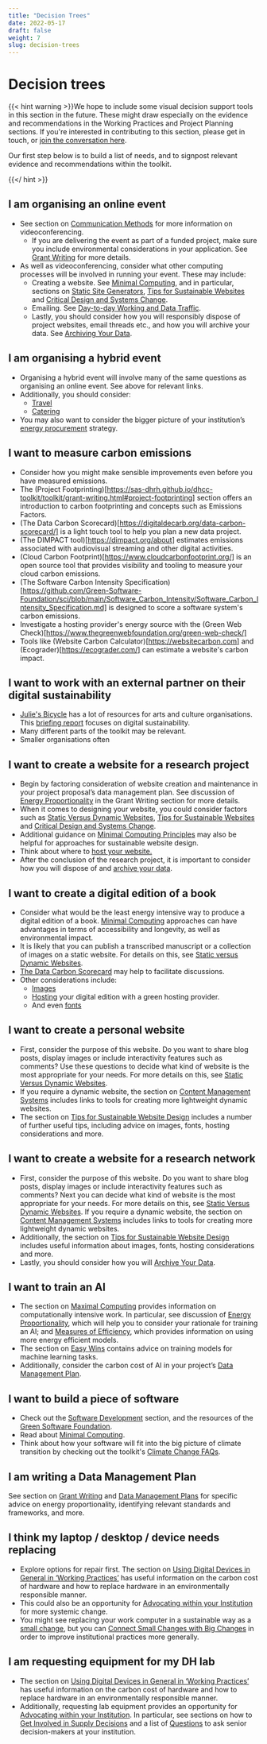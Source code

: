 ```yaml
---
title: "Decision Trees"
date: 2022-05-17
draft: false
weight: 7
slug: decision-trees
---
```



# Decision trees

{{< hint warning >}}We hope to include some visual decision support tools in this section in the future. These might draw especially on the evidence and recommendations in the Working Practices and Project Planning sections. If you're interested in contributing to this section, please get in touch, or [join the conversation here](https://github.com/SAS-DHRH/dhcc-toolkit/issues/35).

Our first step below is to build a list of needs, and to signpost relevant evidence and recommendations within the toolkit.

{{</ hint >}}

## I am organising an online event

* See section on [Communication Methods](https://sas-dhrh.github.io/dhcc-toolkit/toolkit/working-practices.html#communication-methods) for more information on videoconferencing.
  * If you are delivering the event as part of a funded project, make sure you include environmental considerations in your application. See [Grant Writing](https://sas-dhrh.github.io/dhcc-toolkit/toolkit/grant-writing.html) for more details. 
* As well as videoconferencing, consider what other computing processes will be involved in running your event. These may include:
  * Creating a website. See [Minimal Computing](https://sas-dhrh.github.io/dhcc-toolkit/toolkit/minimal-computing.html), and in particular, sections on [Static Site Generators](https://sas-dhrh.github.io/dhcc-toolkit/toolkit/minimal-computing.html#static-site-generators), [Tips for Sustainable Websites](https://sas-dhrh.github.io/dhcc-toolkit/toolkit/minimal-computing.html#tips) and [Critical Design and Systems Change](https://sas-dhrh.github.io/dhcc-toolkit/toolkit/minimal-computing.html#system-change). 
  * Emailing. See [Day-to-day Working and Data Traffic](https://sas-dhrh.github.io/dhcc-toolkit/toolkit/working-practices.html#day-to-day-working-and-data-traffic). 
  * Lastly, you should consider how you will responsibly dispose of project websites, email threads etc., and how you will archive your data. See [Archiving Your Data](https://sas-dhrh.github.io/dhcc-toolkit/toolkit/working-practices.html#archiving-your-data).

## I am organising a hybrid event

* Organising a hybrid event will involve many of the same questions as organising an online event. See above for relevant links. 
* Additionally, you should consider:
  * [Travel](https://sas-dhrh.github.io/dhcc-toolkit/toolkit/working-practices.html#travel) 
  * [Catering](https://sas-dhrh.github.io/dhcc-toolkit/toolkit/working-practices.html#catering-events) 
* You may also want to consider the bigger picture of your institution’s [energy procurement](https://sas-dhrh.github.io/dhcc-toolkit/toolkit/advocating-within-your-institution.html#energy-procurement) strategy. 

## I want to measure carbon emissions

* Consider how you might make sensible improvements even before you have measured emissions.
* The (Project Footprinting)[https://sas-dhrh.github.io/dhcc-toolkit/toolkit/grant-writing.html#project-footprinting] section offers an introduction to carbon footprinting and concepts such as Emissions Factors.
* (The Data Carbon Scorecard)[https://digitaldecarb.org/data-carbon-scorecard/] is a light touch tool to help you plan a new data project.
* (The DIMPACT tool)[https://dimpact.org/about] estimates emissions associated with audiovisual streaming and other digital activities. 
* (Cloud Carbon Footprint)[https://www.cloudcarbonfootprint.org/] is an open source tool that provides visibility and tooling to measure your cloud carbon emissions.
* (The Software Carbon Intensity Specification)[https://github.com/Green-Software-Foundation/sci/blob/main/Software_Carbon_Intensity/Software_Carbon_Intensity_Specification.md] is designed to score a software system's carbon emissions.
* Investigate a hosting provider's energy source with the (Green Web Check)[https://www.thegreenwebfoundation.org/green-web-check/]
* Tools like (Website Carbon Calculator)[https://websitecarbon.com] and (Ecograder)[https://ecograder.com/] can estimate a website's carbon impact.

## I want to work with an external partner on their digital sustainability

* [Julie's Bicycle](https://juliesbicycle.com/) has a lot of resources for arts and culture organisations. This [briefing report](https://juliesbicycle.com/resource/briefing-report-environmental-sustainability-in-the-digital-age-of-culture/) focuses on digital sustainability.
* Many different parts of the toolkit may be relevant.
* Smaller organisations often 

## I want to create a website for a research project

* Begin by factoring consideration of website creation and maintenance in your project proposal’s data management plan. See discussion of [Energy Proportionality](https://sas-dhrh.github.io/dhcc-toolkit/toolkit/grant-writing.html#DMP) in the Grant Writing section for more details. 
* When it comes to designing your website, you could consider factors such as [Static Versus Dynamic Websites](https://sas-dhrh.github.io/dhcc-toolkit/toolkit/minimal-computing.html#static-v-dynamic), [Tips for Sustainable Websites](https://sas-dhrh.github.io/dhcc-toolkit/toolkit/minimal-computing.html#tips) and [Critical Design and Systems Change](https://sas-dhrh.github.io/dhcc-toolkit/toolkit/minimal-computing.html#system-change).
* Additional guidance on [Minimal Computing Principles](https://sas-dhrh.github.io/dhcc-toolkit/toolkit/minimal-computing.html#minicomp-principles) may also be helpful for approaches for sustainable website design. 
* Think about where to [host your website.](https://sas-dhrh.github.io/dhcc-toolkit/toolkit/minimal-computing.html#hosting)
* After the conclusion of the research project, it is important to consider how you will dispose of and [archive your data](https://sas-dhrh.github.io/dhcc-toolkit/toolkit/working-practices.html#archiving-your-data). 

## I want to create a digital edition of a book

* Consider what would be the least energy intensive way to produce a digital edition of a book. [Minimal Computing](https://sas-dhrh.github.io/dhcc-toolkit/toolkit/minimal-computing.html) approaches can have advantages in terms of accessibility and longevity, as well as environmental impact.
* It is likely that you can publish a transcribed manuscript or a collection of images on a static website. For details on this, see [Static versus Dynamic Websites](https://sas-dhrh.github.io/dhcc-toolkit/toolkit/minimal-computing.html#static-v-dynamic).
* [The Data Carbon Scorecard](https://digitaldecarb.org/data-carbon-scorecard/) may help to facilitate discussions.
* Other considerations include:
  * [Images](https://sas-dhrh.github.io/dhcc-toolkit/toolkit/minimal-computing.html#images)
  * [Hosting](https://sas-dhrh.github.io/dhcc-toolkit/toolkit/minimal-computing.html#hosting) your digital edition with a green hosting provider.
  * And even [fonts](https://sas-dhrh.github.io/dhcc-toolkit/toolkit/minimal-computing.html#fonts)

## I want to create a personal website

* First, consider the purpose of this website. Do you want to share blog posts, display images or include interactivity features such as comments? Use these questions to decide what kind of website is the most appropriate for your needs. For more details on this, see [Static Versus Dynamic Websites](https://sas-dhrh.github.io/dhcc-toolkit/toolkit/minimal-computing.html#static-v-dynamic). 
* If you require a dynamic website, the section on [Content Management Systems](https://sas-dhrh.github.io/dhcc-toolkit/toolkit/minimal-computing.html#content-management-systems) includes links to tools for creating more lightweight dynamic websites. 
* The section on [Tips for Sustainable Website Design](https://sas-dhrh.github.io/dhcc-toolkit/toolkit/minimal-computing.html#tips) includes a number of further useful tips, including advice on images, fonts, hosting considerations and more.

## I want to create a website for a research network

* First, consider the purpose of this website. Do you want to share blog posts, display images or include interactivity features such as comments? Next you can decide what kind of website is the most appropriate for your needs. For more details on this, see [Static Versus Dynamic Websites](https://sas-dhrh.github.io/dhcc-toolkit/toolkit/minimal-computing.html#static-v-dynamic). If you require a dynamic website, the section on [Content Management Systems](https://sas-dhrh.github.io/dhcc-toolkit/toolkit/minimal-computing.html#content-management-systems) includes links to tools for creating more lightweight dynamic websites. 
* Additionally, the section on [Tips for Sustainable Website Design](https://sas-dhrh.github.io/dhcc-toolkit/toolkit/minimal-computing.html#tips) includes useful information about images, fonts, hosting considerations and more.
* Lastly, you should consider how you will [Archive Your Data](https://sas-dhrh.github.io/dhcc-toolkit/toolkit/working-practices.html#archiving-your-data).

## I want to train an AI
* The section on [Maximal Computing](https://sas-dhrh.github.io/dhcc-toolkit/toolkit/maximal-computing.html) provides information on computationally intensive work. In particular, see discussion of [Energy Proportionality](https://sas-dhrh.github.io/dhcc-toolkit/toolkit/maximal-computing.html#problems-of-proportionality), which will help you to consider your rationale for training an AI; and [Measures of Efficiency](https://sas-dhrh.github.io/dhcc-toolkit/toolkit/maximal-computing.html#measures-of-efficiency), which provides information on using more energy efficient models. 
* The section on [Easy Wins](https://sas-dhrh.github.io/dhcc-toolkit/toolkit/maximal-computing.html#some-easy-wins) contains advice on training models for machine learning tasks.
* Additionally, consider the carbon cost of AI in your project’s [Data Management Plan](https://sas-dhrh.github.io/dhcc-toolkit/toolkit/grant-writing.html#DMP).

## I want to build a piece of software
* Check out the [Software Development](https://sas-dhrh.github.io/dhcc-toolkit/toolkit/minimal-computing.html#software-development) section, and the resources of the [Green Software Foundation](https://greensoftware.foundation/).
* Read about [Minimal Computing](https://sas-dhrh.github.io/dhcc-toolkit/toolkit/minimal-computing.html#minicomp-principles).
* Think about how your software will fit into the big picture of climate transition by checking out the toolkit's [Climate Change FAQs](https://sas-dhrh.github.io/dhcc-toolkit/toolkit/climate-change-faqs.html).

## I am writing a Data Management Plan

See section on [Grant Writing](https://sas-dhrh.github.io/dhcc-toolkit/toolkit/grant-writing.html#grant-writing) and [Data Management Plans](https://sas-dhrh.github.io/dhcc-toolkit/toolkit/grant-writing.html#DMP) for specific advice on energy proportionality, identifying relevant standards and frameworks, and more.

## I think my laptop / desktop / device needs replacing

* Explore options for repair first. The section on [Using Digital Devices in General in ‘Working Practices’](https://sas-dhrh.github.io/dhcc-toolkit/toolkit/working-practices.html#using-digital-devices-in-general) has useful information on the carbon cost of hardware and how to replace hardware in an environmentally responsible manner.
* This could also be an opportunity for [Advocating within your Institution](https://sas-dhrh.github.io/dhcc-toolkit/toolkit/advocating-within-your-institution.html#advocating-within-your-institution) for more systemic change. 
* You might see replacing your work computer in a sustainable way as a [small change](https://sas-dhrh.github.io/dhcc-toolkit/toolkit/advocating-within-your-institution.html#institutional-legitimacy), but you can [Connect Small Changes with Big Changes](https://sas-dhrh.github.io/dhcc-toolkit/toolkit/advocating-within-your-institution.html#connect-small-changes-and-big-changes) in order to improve institutional practices more generally. 

## I am requesting equipment for my DH lab

* The section on [Using Digital Devices in General in ‘Working Practices’](https://sas-dhrh.github.io/dhcc-toolkit/toolkit/working-practices.html#using-digital-devices-in-general) has useful information on the carbon cost of hardware and how to replace hardware in an environmentally responsible manner.
* Additionally, requesting lab equipment provides an opportunity for [Advocating within your Institution](https://sas-dhrh.github.io/dhcc-toolkit/toolkit/advocating-within-your-institution.html#advocating-within-your-institution). In particular, see sections on how to [Get Involved in Supply Decisions](https://sas-dhrh.github.io/dhcc-toolkit/toolkit/advocating-within-your-institution.html#supply-decisions) and a list of [Questions](https://sas-dhrh.github.io/dhcc-toolkit/toolkit/advocating-within-your-institution.html#ask-questions) to ask senior decision-makers at your institution.
